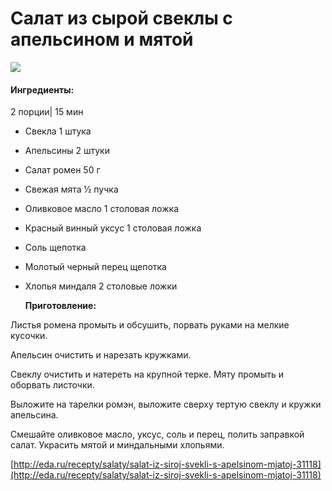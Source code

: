 ﻿---
image: https://s-media-cache-ak0.pinimg.com/564x/64/81/79/648179d311163c0ee7c56058571c4ba2.jpg
---
# Салат из сырой свеклы с апельсином и мятой

![](https://s-media-cache-ak0.pinimg.com/564x/64/81/79/648179d311163c0ee7c56058571c4ba2.jpg)

#### Ингредиенты:

2 порции\| 15 мин

* Свекла    1 штука
* Апельсины    2 штуки
* Салат ромен    50 г
* Свежая мята    ½ пучка
* Оливковое масло    1 столовая ложка
* Красный винный уксус    1 столовая ложка
* Соль    щепотка
* Молотый черный перец    щепотка
* Хлопья миндаля    2 столовые ложки

  **Приготовление:**

Листья ромена промыть и обсушить, порвать руками на мелкие кусочки.

Апельсин очистить и нарезать кружками.

Свеклу очистить и натереть на крупной терке. Мяту промыть и оборвать листочки.

Выложите на тарелки ромэн, выложите сверху тертую свеклу и кружки апельсина.

Смешайте оливковое масло, уксус, соль и перец, полить заправкой салат. Украсить мятой и миндальными хлопьями.

[http://eda.ru/recepty/salaty/salat-iz-siroj-svekli-s-apelsinom-mjatoj-31118](http://eda.ru/recepty/salaty/salat-iz-siroj-svekli-s-apelsinom-mjatoj-31118)

